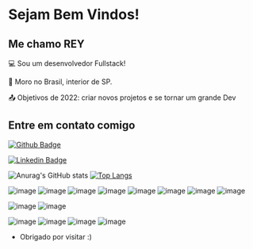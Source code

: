 # Sejam Bem Vindos!

## Me chamo REY

:computer: Sou um desenvolvedor Fullstack!

:house_with_garden: Moro no Brasil, interior de SP.

:outbox_tray: Objetivos de 2022: criar novos projetos e se tornar um grande Dev

## Entre em contato comigo

[![Github Badge](https://img.shields.io/badge/-Github-000?style=flat-square&logo=Github&logoColor=white&link)](https://github.com/ReyRey0)

[![Linkedin Badge](https://img.shields.io/badge/-LinkedIn-blue?style=flat-square&logo=Linkedin&logoColor=white&link)](https://www.linkedin.com/in/rey-fl-aa164b222)

![Anurag's GitHub stats](https://github-readme-stats.vercel.app/api?username=ReyRey0&show_icons=true&theme=radical)
[![Top Langs](https://github-readme-stats.vercel.app/api/top-langs/?username=ReyRey0&layout=compact&show_icons=true&theme=radical)](https://github.com/ReyRey0/github-readme-stats)

![image](https://img.shields.io/badge/HTML5-E34F26?style=for-the-badge&logo=html5&logoColor=white)
![image](https://img.shields.io/badge/CSS3-1572B6?style=for-the-badge&logo=css3&logoColor=white)
![image](https://img.shields.io/badge/JavaScript-323330?style=for-the-badge&logo=javascript&logoColor=F7DF1E)
![image](https://img.shields.io/badge/TypeScript-007ACC?style=for-the-badge&logo=typescript&logoColor=white)
![image](https://img.shields.io/badge/Java-ED8B00?style=for-the-badge&logo=java&logoColor=white)
![image](https://img.shields.io/badge/PHP-777BB4?style=for-the-badge&logo=php&logoColor=white)
![image](https://img.shields.io/badge/MySQL-005C84?style=for-the-badge&logo=mysql&logoColor=white)
![image](https://img.shields.io/badge/Flutter-02569B?style=for-the-badge&logo=flutter&logoColor=white)

![image](https://img.shields.io/badge/Visual_Studio-5C2D91?style=for-the-badge&logo=visual%20studio&logoColor=white)
![image](https://img.shields.io/badge/Wordpress-21759B?style=for-the-badge&logo=wordpress&logoColor=white)

![image](https://img.shields.io/badge/Node.js-339933?style=for-the-badge&logo=nodedotjs&logoColor=white)
![image](https://img.shields.io/badge/React-20232A?style=for-the-badge&logo=react&logoColor=61DAFB)
![image](https://img.shields.io/badge/React_Native-20232A?style=for-the-badge&logo=react&logoColor=61DAFB)
![image](https://img.shields.io/badge/GIT-E44C30?style=for-the-badge&logo=git&logoColor=white)

- Obrigado por visitar :)
